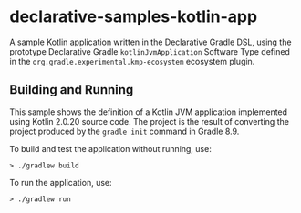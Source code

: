 # declarative-samples-kotlin-app
A sample Kotlin application written in the Declarative Gradle DSL, using the prototype Declarative Gradle `kotlinJvmApplication` Software Type defined in the `org.gradle.experimental.kmp-ecosystem` ecosystem plugin.

## Building and Running

This sample shows the definition of a Kotlin JVM application implemented using Kotlin 2.0.20 source code.
The project is the result of converting the project produced by the `gradle init` command in Gradle 8.9.

To build and test the application without running, use:

```shell
> ./gradlew build
```

To run the application, use:

```shell
> ./gradlew run
```
